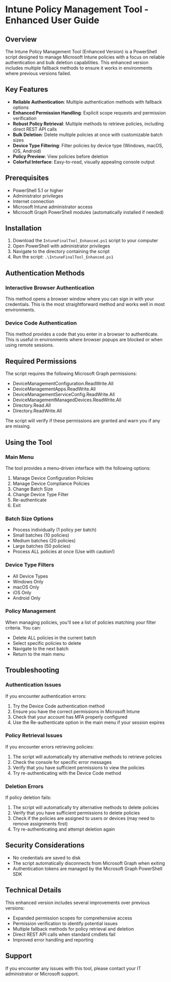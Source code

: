 # Intune Policy Management Tool - Enhanced User Guide

## Overview
The Intune Policy Management Tool (Enhanced Version) is a PowerShell script designed to manage Microsoft Intune policies with a focus on reliable authentication and bulk deletion capabilities. This enhanced version includes multiple fallback methods to ensure it works in environments where previous versions failed.

## Key Features
- **Reliable Authentication**: Multiple authentication methods with fallback options
- **Enhanced Permission Handling**: Explicit scope requests and permission verification
- **Robust Policy Retrieval**: Multiple methods to retrieve policies, including direct REST API calls
- **Bulk Deletion**: Delete multiple policies at once with customizable batch sizes
- **Device Type Filtering**: Filter policies by device type (Windows, macOS, iOS, Android)
- **Policy Preview**: View policies before deletion
- **Colorful Interface**: Easy-to-read, visually appealing console output

## Prerequisites
- PowerShell 5.1 or higher
- Administrator privileges
- Internet connection
- Microsoft Intune administrator access
- Microsoft Graph PowerShell modules (automatically installed if needed)

## Installation
1. Download the `IntuneFinalTool_Enhanced.ps1` script to your computer
2. Open PowerShell with administrator privileges
3. Navigate to the directory containing the script
4. Run the script: `.\IntuneFinalTool_Enhanced.ps1`

## Authentication Methods

### Interactive Browser Authentication
This method opens a browser window where you can sign in with your credentials. This is the most straightforward method and works well in most environments.

### Device Code Authentication
This method provides a code that you enter in a browser to authenticate. This is useful in environments where browser popups are blocked or when using remote sessions.

## Required Permissions
The script requires the following Microsoft Graph permissions:
- DeviceManagementConfiguration.ReadWrite.All
- DeviceManagementApps.ReadWrite.All
- DeviceManagementServiceConfig.ReadWrite.All
- DeviceManagementManagedDevices.ReadWrite.All
- Directory.Read.All
- Directory.ReadWrite.All

The script will verify if these permissions are granted and warn you if any are missing.

## Using the Tool

### Main Menu
The tool provides a menu-driven interface with the following options:
1. Manage Device Configuration Policies
2. Manage Device Compliance Policies
3. Change Batch Size
4. Change Device Type Filter
5. Re-authenticate
6. Exit

### Batch Size Options
- Process individually (1 policy per batch)
- Small batches (10 policies)
- Medium batches (20 policies)
- Large batches (50 policies)
- Process ALL policies at once (Use with caution!)

### Device Type Filters
- All Device Types
- Windows Only
- macOS Only
- iOS Only
- Android Only

### Policy Management
When managing policies, you'll see a list of policies matching your filter criteria. You can:
- Delete ALL policies in the current batch
- Select specific policies to delete
- Navigate to the next batch
- Return to the main menu

## Troubleshooting

### Authentication Issues
If you encounter authentication errors:
1. Try the Device Code authentication method
2. Ensure you have the correct permissions in Microsoft Intune
3. Check that your account has MFA properly configured
4. Use the Re-authenticate option in the main menu if your session expires

### Policy Retrieval Issues
If you encounter errors retrieving policies:
1. The script will automatically try alternative methods to retrieve policies
2. Check the console for specific error messages
3. Verify that you have sufficient permissions to view the policies
4. Try re-authenticating with the Device Code method

### Deletion Errors
If policy deletion fails:
1. The script will automatically try alternative methods to delete policies
2. Verify that you have sufficient permissions to delete policies
3. Check if the policies are assigned to users or devices (may need to remove assignments first)
4. Try re-authenticating and attempt deletion again

## Security Considerations
- No credentials are saved to disk
- The script automatically disconnects from Microsoft Graph when exiting
- Authentication tokens are managed by the Microsoft Graph PowerShell SDK

## Technical Details
This enhanced version includes several improvements over previous versions:
- Expanded permission scopes for comprehensive access
- Permission verification to identify potential issues
- Multiple fallback methods for policy retrieval and deletion
- Direct REST API calls when standard cmdlets fail
- Improved error handling and reporting

## Support
If you encounter any issues with this tool, please contact your IT administrator or Microsoft support.
